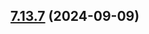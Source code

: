## [7.13.7](https://github.com/helsenorge/designsystem/branchCompare?baseVersion=GTv7.13.4&targetVersion=GTv7.13.7) (2024-09-09)
